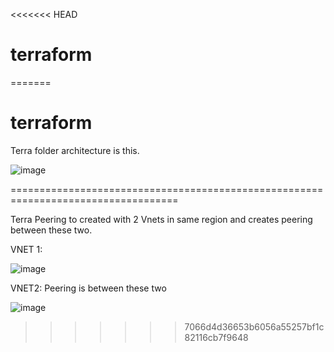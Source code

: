 <<<<<<< HEAD
# terraform
=======
# terraform

Terra folder architecture is this.

![image](https://user-images.githubusercontent.com/47472270/148636546-9273e830-8282-49fc-8e49-9939e60269c7.png)

===================================================================================

Terra Peering to created with 2 Vnets in same region and creates peering between these two.

VNET 1:

![image](https://user-images.githubusercontent.com/47472270/148636687-437734c3-639a-4991-94d0-25a7164cb50f.png)

VNET2: Peering is between these two

![image](https://user-images.githubusercontent.com/47472270/148636702-3110ad58-9369-45fb-af61-3afddb5284c7.png)
>>>>>>> 7066d4d36653b6056a55257bf1c82116cb7f9648
